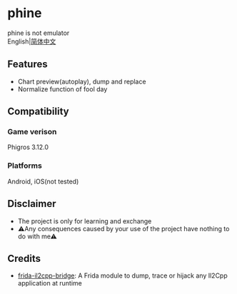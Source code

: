 # phine
phine is not emulator
<br>
English|[简体中文](README.zh_CN.md)

## Features
-   Chart preview(autoplay), dump and replace
-   Normalize function of fool day

## Compatibility

### Game verison

Phigros 3.12.0

### Platforms

Android, iOS(not tested)

## Disclaimer

-   The project is only for learning and exchange
-   ⚠Any consequences caused by your use of the project have nothing to do with me⚠

## Credits

-   [frida-il2cpp-bridge](https://github.com/vfsfitvnm/frida-il2cpp-bridge): A Frida module to dump, trace or hijack any Il2Cpp application at runtime

